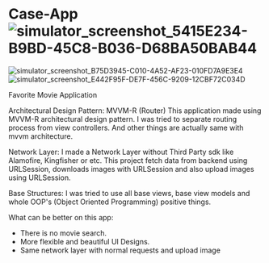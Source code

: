 # Case-App![simulator_screenshot_5415E234-B9BD-45C8-B036-D68BA50BAB44](https://github.com/bilalcandemir/Case-App/assets/38655492/feb5dfc8-045a-4615-855d-19dfce5a2ab7)
![simulator_screenshot_B75D3945-C010-4A52-AF23-010FD7A9E3E4](https://github.com/bilalcandemir/Case-App/assets/38655492/909faff0-3518-42da-8020-ff22d51f6e66)
![simulator_screenshot_E442F95F-DE7F-456C-9209-12CBF72C034D](https://github.com/bilalcandemir/Case-App/assets/38655492/6126ddef-a008-437e-ad42-eaeb74bbb5b5)

Favorite Movie Application

Architectural Design Pattern: MVVM-R (Router)
This application made using MVVM-R architectural design pattern. I was tried to separate routing process from view controllers. And other things are actually same with mvvm architecture.

Network Layer:
I made a Network Layer without Third Party sdk like Alamofire, Kingfisher or etc. This project fetch data from backend using URLSession, downloads images with URLSession and also upload images using URLSession.

Base Structures:
I was tried to use all base views, base view models and whole OOP's (Object Oriented Programming) positive things. 

What can be better on this app:
- There is no movie search.
- More flexible and beautiful UI Designs.
- Same network layer with normal requests and upload image
